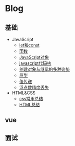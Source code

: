 # Blog

## 基础
- JavaScript
  - [let和const](https://github.com/wweggplant/blog/issues/3)
  - [函数](https://github.com/wweggplant/blog/issues/4)
  - [JavaScript对象](https://github.com/wweggplant/blog/issues/5)
  - [javascript代码执](https://github.com/wweggplant/blog/issues/6)
  - [创建对象与继承的多种姿势](https://github.com/wweggplant/blog/issues/7)
  - [原型](https://github.com/wweggplant/blog/issues/8)
  - [值传递](https://github.com/wweggplant/blog/issues/11)
  - [浮点数精度丢失](https://github.com/wweggplant/blog/issues/12)
- HTML&CSS
  - [css常用总结](https://github.com/wweggplant/blog/issues/1)
  - [HTML总结](https://github.com/wweggplant/blog/issues/2)
## vue
## 面试
